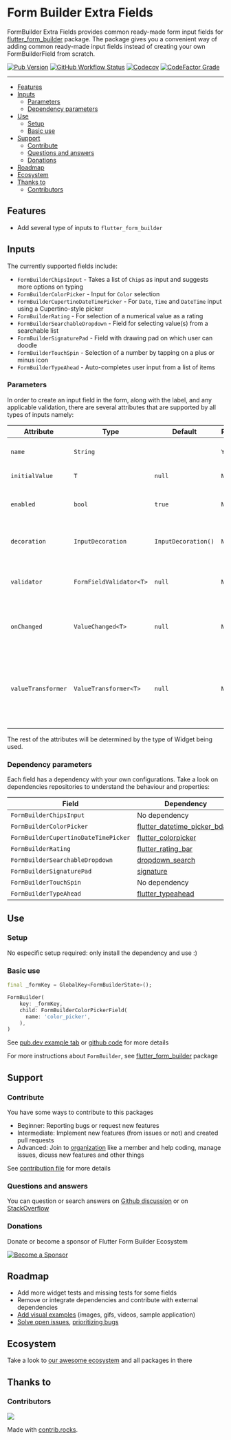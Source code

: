 # Form Builder Extra Fields

FormBuilder Extra Fields provides common ready-made form input fields for [flutter_form_builder](https://pub.dev/packages/flutter_form_builder) package. The package gives you a convenient way of adding common ready-made input fields instead of creating your own FormBuilderField from scratch.


[![Pub Version](https://img.shields.io/pub/v/form_builder_extra_fields?logo=flutter&style=for-the-badge)](https://pub.dev/packages/form_builder_extra_fields)
[![GitHub Workflow Status](https://img.shields.io/github/workflow/status/flutter-form-builder-ecosystem/form_builder_extra_fields/Base?logo=github&style=for-the-badge)](https://github.com/flutter-form-builder-ecosystem/form_builder_extra_fields/actions/workflows/base.yaml)
[![Codecov](https://img.shields.io/codecov/c/github/flutter-form-builder-ecosystem/form_builder_extra_fields?logo=codecov&style=for-the-badge)](https://codecov.io/gh/flutter-form-builder-ecosystem/form_builder_extra_fields/)
[![CodeFactor Grade](https://img.shields.io/codefactor/grade/github/flutter-form-builder-ecosystem/form_builder_extra_fields?logo=codefactor&style=for-the-badge)](https://www.codefactor.io/repository/github/flutter-form-builder-ecosystem/form_builder_extra_fields)
___

- [Features](#features)
- [Inputs](#inpus)
    - [Parameters](#parameters)
    - [Dependency parameters](#dependency-parameters)
- [Use](#use)
    - [Setup](#setup)
    - [Basic use](#basic-use)
- [Support](#support)
    - [Contribute](#contribute)
    - [Questions and answers](#questions-and-answers)
    - [Donations](#donations)
- [Roadmap](#roadmap)
- [Ecosystem](#ecosystem)
- [Thanks to](#thanks-to)
    - [Contributors](#contributors)

## Features

- Add several type of inputs to `flutter_form_builder`

## Inputs

The currently supported fields include:

* `FormBuilderChipsInput` - Takes a list of `Chip`s as input and suggests more options on typing
* `FormBuilderColorPicker` - Input for `Color` selection
* `FormBuilderCupertinoDateTimePicker` - For `Date`, `Time` and `DateTime` input using a Cupertino-style picker
* `FormBuilderRating` - For selection of a numerical value as a rating
* `FormBuilderSearchableDropdown` - Field for selecting value(s) from a searchable list
* `FormBuilderSignaturePad` - Field with drawing pad on which user can doodle
* `FormBuilderTouchSpin` - Selection of a number by tapping on a plus or minus icon
* `FormBuilderTypeAhead` - Auto-completes user input from a list of items

### Parameters

In order to create an input field in the form, along with the label, and any applicable validation, there are several attributes that are supported by all types of inputs namely:

| Attribute | Type  | Default | Required | Description |
|-----------|-------|---------|-------------|----------|
| `name` | `String` |  | `Yes` | This will form the key in the form value Map |
| `initialValue` | `T` | `null`  | `No` | The initial value of the input field |
| `enabled` | `bool` | `true` | `No` | Determines whether the field widget will accept user input. |
| `decoration` | `InputDecoration` | `InputDecoration()` | `No` | Defines the border, labels, icons, and styles used to decorate the field. |
| `validator` | `FormFieldValidator<T>` | `null` | `No` | A `FormFieldValidator` that will check the validity of value in the `FormField` |
| `onChanged` | `ValueChanged<T>` | `null` | `No` | This event function will fire immediately the the field value changes |
| `valueTransformer` | `ValueTransformer<T>` | `null` | `No` | Function that transforms field value before saving to form value. e.g. transform TextField value for numeric field from `String` to `num` |
The rest of the attributes will be determined by the type of Widget being used.

### Dependency parameters

Each field has a dependency with your own configurations. Take a look on dependencies repositories to understand the behaviour and properties:


| Field | Dependency |
|-------|------------|
|`FormBuilderChipsInput`|No dependency|
|`FormBuilderColorPicker`|[flutter_datetime_picker_bdaya](https://pub.dev/packages/flutter_datetime_picker_bdaya)|
|`FormBuilderCupertinoDateTimePicker`|[flutter_colorpicker](https://pub.dev/packages/flutter_colorpicker)|
|`FormBuilderRating`|[flutter_rating_bar](https://pub.dev/packages/flutter_rating_bar)|
|`FormBuilderSearchableDropdown`|[dropdown_search](https://pub.dev/packages/dropdown_search)|
|`FormBuilderSignaturePad`|[signature](https://pub.dev/packages/signature)|
|`FormBuilderTouchSpin`|No dependency|
|`FormBuilderTypeAhead`|[flutter_typeahead](https://pub.dev/packages/flutter_typeahead)|

## Use

### Setup

No especific setup required: only install the dependency and use :)

### Basic use

```dart
final _formKey = GlobalKey<FormBuilderState>();

FormBuilder(
    key: _formKey,
    child: FormBuilderColorPickerField(
      name: 'color_picker',
    ),
)
```

See [pub.dev example tab](https://pub.dev/packages/form_builder_extra_fields/example) or [github code](example/lib/main.dart) for more details

For more instructions about `FormBuilder`, see [flutter_form_builder](https://pub.dev/packages/flutter_form_builder) package

## Support

### Contribute

You have some ways to contribute to this packages

 - Beginner: Reporting bugs or request new features
 - Intermediate: Implement new features (from issues or not) and created pull requests
 - Advanced: Join to [organization](#ecosystem) like a member and help coding, manage issues, dicuss new features and other things

 See [contribution file](https://github.com/flutter-form-builder-ecosystem/.github/blob/main/CONTRIBUTING.md) for more details

### Questions and answers

You can question or search answers on [Github discussion](https://github.com/flutter-form-builder-ecosystem/form_builder_extra_fields/discussions) or on [StackOverflow](https://stackoverflow.com/questions/tagged/flutter-form-builder)

### Donations

Donate or become a sponsor of Flutter Form Builder Ecosystem

[![Become a Sponsor](https://opencollective.com/flutter-form-builder-ecosystem/tiers/sponsor.svg?avatarHeight=56)](https://opencollective.com/flutter-form-builder-ecosystem)

## Roadmap

- Add more widget tests and missing tests for some fields
- Remove or integrate dependencies and contribute with external dependencies
- [Add visual examples](https://github.com/flutter-form-builder-ecosystem/form_builder_extra_fields/issues/21) (images, gifs, videos, sample application)
- [Solve open issues](https://github.com/flutter-form-builder-ecosystem/form_builder_extra_fields/issues), [prioritizing bugs](https://github.com/flutter-form-builder-ecosystem/form_builder_extra_fields/labels/bug)

## Ecosystem

Take a look to [our awesome ecosystem](https://github.com/flutter-form-builder-ecosystem) and all packages in there

## Thanks to

### Contributors

<a href="https://github.com/flutter-form-builder-ecosystem/form_builder_extra_fields/graphs/contributors">
  <img src="https://contrib.rocks/image?repo=flutter-form-builder-ecosystem/form_builder_extra_fields" />
</a>

Made with [contrib.rocks](https://contrib.rocks).
